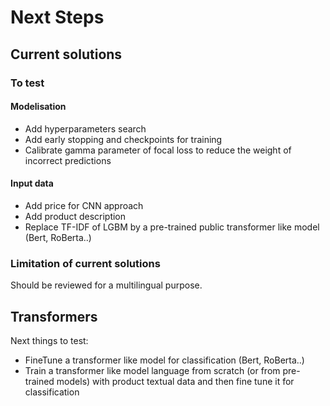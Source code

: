 # Next Steps

## Current solutions

### To test

#### Modelisation

- Add hyperparameters search
- Add early stopping and checkpoints for training
- Calibrate gamma parameter of focal loss to reduce the weight of incorrect predictions 
#### Input data

- Add price for CNN approach
- Add product description
- Replace TF-IDF of LGBM by a pre-trained public transformer like model (Bert, RoBerta..)

### Limitation of current solutions

Should be reviewed for a multilingual purpose.

## Transformers

Next things to test:

- FineTune a transformer like model for classification (Bert, RoBerta..)
- Train a transformer like model language from scratch (or from pre-trained models) with product textual data and then fine tune it for classification